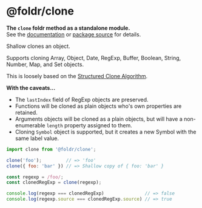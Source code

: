 # @foldr/clone

**The `clone` foldr method as a standalone module.**    
See the [documentation](http://foldr.com/0.0.0/clone) or [package source](https:/github.com/CloudVessel/foldr/blob/master/packages/categories/clone/src/index.js) for details.

Shallow clones an object.

Supports cloning Array, Object, Date, RegExp, Buffer, Boolean, String, Number, Map, and Set
objects.

This is loosely based on the [Structured Clone Algorithm](https://developer.mozilla.org/en-US/docs/Web/API/Web_Workers_API/Structured_clone_algorithm).

**With the caveats...**

- The `lastIndex` field of RegExp objects are preserved.
- Functions will be cloned as plain objects who's own properties are retained.
- Arguments objects will be cloned as a plain objects, but will have a non-enumerable
  `length` property assigned to them.
- Cloning `Symbol` object is supported, but it creates a new Symbol with the same label value.

```js
import clone from '@foldr/clone';

clone('foo');         // => 'foo'
clone({ foo: 'bar' }) // => Shallow copy of { foo: 'bar' }

const regexp = /foo/;
const clonedRegExp = clone(regexp);

console.log(regexp === clonedRegExp)               // => false
console.log(regexp.source === clonedRegExp.source) // => true
```
